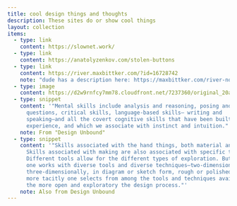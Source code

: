 ```yaml
---
title: cool design things and thoughts
description: These sites do or show cool things
layout: collection
items:
  - type: link
    content: https://slownet.work/
  - type: link
    content: https://anatolyzenkov.com/stolen-buttons
  - type: link
    content: https://river.maxbittker.com/?id=16728742
    note: "dude has a description here: https://maxbittker.com/river-notes"
  - type: image
    content: https://d2w9rnfcy7mm78.cloudfront.net/7237360/original_20aacd7aff98f5813c0817719db3b016.gif?1589192612?bc=0
  - type: snippet
    content: '"Mental skills include analysis and reasoning, posing and researching
      questions, critical skills, language-based skills— writing and
      speaking—and all the covert cognitive skills that have been built on
      experience, and which we associate with instinct and intuition."'
    note: From "Design Unbound"
  - type: snippet
    content: '"Skills associated with the hand things, both material and digital.
      Skills associated with making are also associated with specific tools.
      Different tools allow for the different types of exploration. But the more
      one works with diverse tools and diverse techniques—two-dimension- ally,
      three-dimensionally, in diagram or sketch form, rough or polished—and the
      more tacitly one selects from among the tools and techniques available,
      the more open and exploratory the design process."'
    note: Also from Design Unbound
---
```

